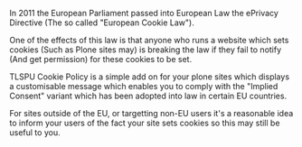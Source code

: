 In 2011 the European Parliament passed into European Law the ePrivacy Directive (The so called "European Cookie Law").


One of the effects of this law is that anyone who runs a website which sets cookies (Such as Plone sites may) is breaking the law if they fail to notify (And get permission) for these cookies to be set.


TLSPU Cookie Policy is a simple add on for your plone sites which displays a customisable message which enables you to comply with the "Implied Consent" variant which has been adopted into law in certain EU countries.


For sites outside of the EU, or targetting non-EU users it's a reasonable idea to inform your users of the fact your site sets cookies so this may still be useful to you.